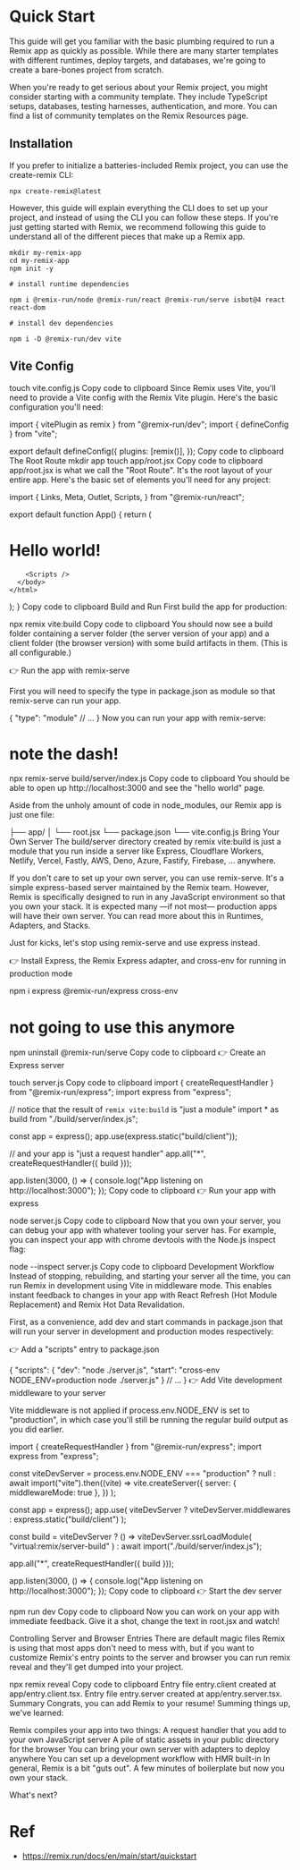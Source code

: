 # Quick Start

This guide will get you familiar with the basic plumbing required to run a Remix app as quickly as possible. While there are many starter templates with different runtimes, deploy targets, and databases, we're going to create a bare-bones project from scratch.

When you're ready to get serious about your Remix project, you might consider starting with a community template. They include TypeScript setups, databases, testing harnesses, authentication, and more. You can find a list of community templates on the Remix Resources page.

## Installation

If you prefer to initialize a batteries-included Remix project, you can use the create-remix CLI:

```
npx create-remix@latest
```

However, this guide will explain everything the CLI does to set up your project, and instead of using the CLI you can follow these steps. If you're just getting started with Remix, we recommend following this guide to understand all of the different pieces that make up a Remix app.

```
mkdir my-remix-app
cd my-remix-app
npm init -y

# install runtime dependencies

npm i @remix-run/node @remix-run/react @remix-run/serve isbot@4 react react-dom

# install dev dependencies

npm i -D @remix-run/dev vite
```

## Vite Config

touch vite.config.js
Copy code to clipboard
Since Remix uses Vite, you'll need to provide a Vite config with the Remix Vite plugin. Here's the basic configuration you'll need:

import { vitePlugin as remix } from "@remix-run/dev";
import { defineConfig } from "vite";

export default defineConfig({
plugins: [remix()],
});
Copy code to clipboard
The Root Route
mkdir app
touch app/root.jsx
Copy code to clipboard
app/root.jsx is what we call the "Root Route". It's the root layout of your entire app. Here's the basic set of elements you'll need for any project:

import {
Links,
Meta,
Outlet,
Scripts,
} from "@remix-run/react";

export default function App() {
return (

<html>
<head>
<link
          rel="icon"
          href="data:image/x-icon;base64,AA"
        />
<Meta />
<Links />
</head>
<body>
<h1>Hello world!</h1>
<Outlet />

        <Scripts />
      </body>
    </html>

);
}
Copy code to clipboard
Build and Run
First build the app for production:

npx remix vite:build
Copy code to clipboard
You should now see a build folder containing a server folder (the server version of your app) and a client folder (the browser version) with some build artifacts in them. (This is all configurable.)

👉 Run the app with remix-serve

First you will need to specify the type in package.json as module so that remix-serve can run your app.

{
"type": "module"
// ...
}
Now you can run your app with remix-serve:

# note the dash!

npx remix-serve build/server/index.js
Copy code to clipboard
You should be able to open up http://localhost:3000 and see the "hello world" page.

Aside from the unholy amount of code in node_modules, our Remix app is just one file:

├── app/
│ └── root.jsx
└── package.json
└── vite.config.js
Bring Your Own Server
The build/server directory created by remix vite:build is just a module that you run inside a server like Express, Cloudflare Workers, Netlify, Vercel, Fastly, AWS, Deno, Azure, Fastify, Firebase, ... anywhere.

If you don't care to set up your own server, you can use remix-serve. It's a simple express-based server maintained by the Remix team. However, Remix is specifically designed to run in any JavaScript environment so that you own your stack. It is expected many —if not most— production apps will have their own server. You can read more about this in Runtimes, Adapters, and Stacks.

Just for kicks, let's stop using remix-serve and use express instead.

👉 Install Express, the Remix Express adapter, and cross-env for running in production mode

npm i express @remix-run/express cross-env

# not going to use this anymore

npm uninstall @remix-run/serve
Copy code to clipboard
👉 Create an Express server

touch server.js
Copy code to clipboard
import { createRequestHandler } from "@remix-run/express";
import express from "express";

// notice that the result of `remix vite:build` is "just a module"
import \* as build from "./build/server/index.js";

const app = express();
app.use(express.static("build/client"));

// and your app is "just a request handler"
app.all("\*", createRequestHandler({ build }));

app.listen(3000, () => {
console.log("App listening on http://localhost:3000");
});
Copy code to clipboard
👉 Run your app with express

node server.js
Copy code to clipboard
Now that you own your server, you can debug your app with whatever tooling your server has. For example, you can inspect your app with chrome devtools with the Node.js inspect flag:

node --inspect server.js
Copy code to clipboard
Development Workflow
Instead of stopping, rebuilding, and starting your server all the time, you can run Remix in development using Vite in middleware mode. This enables instant feedback to changes in your app with React Refresh (Hot Module Replacement) and Remix Hot Data Revalidation.

First, as a convenience, add dev and start commands in package.json that will run your server in development and production modes respectively:

👉 Add a "scripts" entry to package.json

{
"scripts": {
"dev": "node ./server.js",
"start": "cross-env NODE_ENV=production node ./server.js"
}
// ...
}
👉 Add Vite development middleware to your server

Vite middleware is not applied if process.env.NODE_ENV is set to "production", in which case you'll still be running the regular build output as you did earlier.

import { createRequestHandler } from "@remix-run/express";
import express from "express";

const viteDevServer =
process.env.NODE_ENV === "production"
? null
: await import("vite").then((vite) =>
vite.createServer({
server: { middlewareMode: true },
})
);

const app = express();
app.use(
viteDevServer
? viteDevServer.middlewares
: express.static("build/client")
);

const build = viteDevServer
? () =>
viteDevServer.ssrLoadModule(
"virtual:remix/server-build"
)
: await import("./build/server/index.js");

app.all("\*", createRequestHandler({ build }));

app.listen(3000, () => {
console.log("App listening on http://localhost:3000");
});
Copy code to clipboard
👉 Start the dev server

npm run dev
Copy code to clipboard
Now you can work on your app with immediate feedback. Give it a shot, change the text in root.jsx and watch!

Controlling Server and Browser Entries
There are default magic files Remix is using that most apps don't need to mess with, but if you want to customize Remix's entry points to the server and browser you can run remix reveal and they'll get dumped into your project.

npx remix reveal
Copy code to clipboard
Entry file entry.client created at app/entry.client.tsx.
Entry file entry.server created at app/entry.server.tsx.
Summary
Congrats, you can add Remix to your resume! Summing things up, we've learned:

Remix compiles your app into two things:
A request handler that you add to your own JavaScript server
A pile of static assets in your public directory for the browser
You can bring your own server with adapters to deploy anywhere
You can set up a development workflow with HMR built-in
In general, Remix is a bit "guts out". A few minutes of boilerplate but now you own your stack.

What's next?

# Ref

- https://remix.run/docs/en/main/start/quickstart
